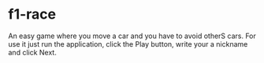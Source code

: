 # f1-race
An easy game where you move a car and you have to avoid otherS cars.
For use it just run the application, click the Play button, write your a nickname and click Next.
